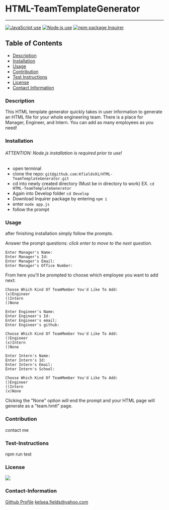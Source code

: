 # HTML-TeamTemplateGenerator

---

<a href="https://img.shields.io/badge/JavaScipt-69%25-yellow"><img alt="JavaScript use" src="https://img.shields.io/badge/JavaScipt-69%25-yellow"></a> <a href="https://img.shields.io/badge/Used-Node.js-red"><img alt="Node.js use" src="https://img.shields.io/badge/Used-Node.js-red"></a> <a href="https://img.shields.io/badge/npm-Inquirer-orange"><img alt="npm package Inquirer" src="https://img.shields.io/badge/npm-Inquirer-orange"></a>

## Table of Contents

- [Description](#description)
- [Installation](#installation)
- [Usage](#usage)
- [Contribution](#contribution)
- [Test Instructions](#test-instructions)
- [License](#license)
- [Contact Information](#contact-information)

### Description

This HTML template generator quickly takes in user information to generate an HTML file for your whole engineering team. There is a place for Manager, Engineer, and Intern. You can add as many employees as you need!

### Installation

###### ATTENTION: Node.js installation is required prior to use!

- open terminal
- clone the repo: `git@github.com:Kfields91/HTML-TeamTemplateGenerator.git`
- cd into newly created directory (Must be in directory to work) EX. `cd HTML-TeamTemplateGenerator`
- Again into Develop folder `cd Develop`
- Download Inquirer package by entering `npm i`
- enter `node app.js`
- follow the prompt

### Usage

after finishing installation simply follow the prompts.

Answer the prompt questions: _click enter to move to the next question._

```
Enter Manager's Name:
Enter Manager's Id:
Enter Manager's Email:
Enter Manager's Office Number:
```

From here you'll be prompted to choose which employee you want to add next:

```
Choose Which Kind Of TeamMember You'd Like To Add:
(x)Engineer
()Intern
()None

Enter Engineer's Name:
Enter Engineer's Id:
Enter Engineer's email:
Enter Engineer's github:

Choose Which Kind Of TeamMember You'd Like To Add:
()Engineer
(x)Intern
()None

Enter Intern's Name:
Enter Intern's Id:
Enter Intern's Email:
Enter Intern's School:

Choose Which Kind Of TeamMember You'd Like To Add:
()Engineer
()Intern
(x)None
```

Clicking the "None" option will end the prompt and your HTML page will generate as a "team.hmtl" page.

### Contribution

contact me

### Test-Instructions

npm run test

### License

<a href="https://img.shields.io/badge/License-MIT-brightgreen"><img src="https://img.shields.io/badge/License-MIT-brightgreen"></a>

### Contact-Information

[Github Profile](https://github.com/Kfields91)
kelsea.fields@yahoo.com
